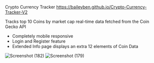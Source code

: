 Crypto Currency Tracker
https://baileyben.github.io/Crypto-Currency-Tracker-V2

Tracks top 10 Coins by market cap real-time data fetched from the Coin Gecko API
* Completely mobile responsive
* Login and Register feature
* Extended Info page displays an extra 12 elements of Coin Data 

![Screenshot (182)](https://user-images.githubusercontent.com/114370453/193188813-624397ab-5404-4d9b-a91e-4c56c0f62191.png)
![Screenshot (179)](https://user-images.githubusercontent.com/114370453/193031098-54a985c4-068d-4767-a3d8-3d7068f4cc70.png)
